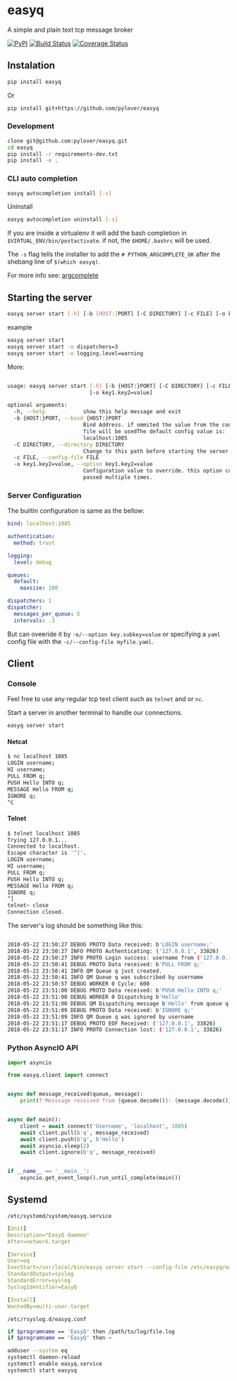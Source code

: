# easyq

A simple and plain text tcp message broker 

[![PyPI](http://img.shields.io/pypi/v/easyq.svg)](https://pypi.python.org/pypi/easyq)
[![Build Status](https://travis-ci.org/pylover/easyq.svg?branch=master)](https://travis-ci.org/pylover/easyq)
[![Coverage Status](https://coveralls.io/repos/github/pylover/easyq/badge.svg?branch=master)](https://coveralls.io/github/pylover/easyq?branch=master)


## Instalation

```bash
pip install easyq
```

Or

```bash
pip install git+https://github.com/pylover/easyq
```


### Development

```bash
clone git@github.com:pylover/easyq.git
cd easyq
pip install -r requirements-dev.txt
pip install -e .

```

### CLI auto completion

```bash
easyq autocompletion install [-s]
```

Uninstall

```bash
easyq autocompletion uninstall [-s]
```

If you are inside a virtualenv it will add the bash completion in `$VIRTUAL_ENV/bin/postactivate`.
if not, the `$HOME/.bashrc` will be used. 

The `-s` flag tells the installer to add the `# PYTHON_ARGCOMPLETE_OK` after the shebang line of
`$(which easyq)`.

For more info see: [argcomplete](https://github.com/kislyuk/argcomplete)

## Starting the server

```bash
easyq server start [-h] [-b [HOST:]PORT] [-C DIRECTORY] [-c FILE] [-o key1.key2=value]
```

example

```bash
easyq server start
easyq server start -o dispatchers=3
easyq server start -o logging.level=warning
```

More:

```bash

usage: easyq server start [-h] [-b {HOST:}PORT] [-C DIRECTORY] [-c FILE]
                          [-o key1.key2=value]

optional arguments:
  -h, --help            show this help message and exit
  -b {HOST:}PORT, --bind {HOST:}PORT
                        Bind Address. if ommited the value from the config
                        file will be usedThe default config value is:
                        localhost:1085
  -C DIRECTORY, --directory DIRECTORY
                        Change to this path before starting the server
  -c FILE, --config-file FILE
  -o key1.key2=value, --option key1.key2=value
                        Configuration value to override. this option could be
                        passed multiple times.
```

### Server Configuration

The builtin configuration is same as the bellow:

```yaml
bind: localhost:1085 

authentication:
  method: trust

logging:
  level: debug

queues:
  default:
    maxsize: 100

dispatchers: 1
dispatcher:
  messages_per_queue: 5
  intervals: .3
```

But can oveeride it by `-o/--option key.subkey=value` or specifying a `yaml` config file with 
the `-c/--config-file myfile.yaml`.


## Client

### Console

Feel free to use any regular tcp text client such as `telnet` and or `nc`.

Start a server in another terminal to handle our connections.

```bash
easyq server start
```

#### Netcat

```bash
$ nc localhost 1085
LOGIN username;
HI username;
PULL FROM q;
PUSH Hello INTO q;
MESSAGE Hello FROM q;
IGNORE q;
^C
```

#### Telnet

```bash
$ telnet localhost 1085
Trying 127.0.0.1...
Connected to localhost.
Escape character is '^]'.
LOGIN username;
HI username;
PULL FROM q;
PUSH Hello INTO q;
MESSAGE Hello FROM q;
IGNORE q;
^]
telnet> close
Connection closed.
```

The server's log should be something like this:

```bash

2018-05-22 23:50:27 DEBUG PROTO Data received: b'LOGIN username;'
2018-05-22 23:50:27 INFO PROTO Authenticating: ('127.0.0.1', 33826)
2018-05-22 23:50:27 INFO PROTO Login success: username from ('127.0.0.1', 33826)
2018-05-22 23:50:41 DEBUG PROTO Data received: b'PULL FROM q;'
2018-05-22 23:50:41 INFO QM Queue q just created.
2018-05-22 23:50:41 INFO QM Queue q was subscribed by username
2018-05-22 23:50:57 DEBUG WORKER 0 Cycle: 600
2018-05-22 23:51:00 DEBUG PROTO Data received: b'PUSH Hello INTO q;'
2018-05-22 23:51:00 DEBUG WORKER 0 Dispatching b'Hello'
2018-05-22 23:51:00 DEBUG QM Dispatching message b'Hello' from queue q to username
2018-05-22 23:51:09 DEBUG PROTO Data received: b'IGNORE q;'
2018-05-22 23:51:09 INFO QM Queue q was ignored by username
2018-05-22 23:51:17 DEBUG PROTO EOF Received: ('127.0.0.1', 33826)
2018-05-22 23:51:17 INFO PROTO Connection lost: ('127.0.0.1', 33826)
```

### Python AsyncIO API


```python
import asyncio

from easyq.client import connect


async def message_received(queue, message):
    print(f'Messsage received from {queue.decode()}: {message.decode()}')


async def main():
    client = await connect('Username', 'localhost', 1085)
    await client.pull(b'q', message_received)
    await client.push(b'q', b'Hello')
    await asyncio.sleep(2)
    await client.ignore(b'q', message_received)


if __name__ == '__main__':
    asyncio.get_event_loop().run_until_complete(main())
```


## Systemd

`/etc/systemd/system/easyq.service`

```yaml
[Unit]
Description="EasyQ daemon"
After=network.target

[Service]
User=eq
ExecStart=/usr/local/bin/easyq server start --config-file /etc/easyq/easyq.yml
StandardOutput=syslog
StandardError=syslog
SyslogIdentifier=EasyQ

[Install]
WantedBy=multi-user.target
```

`/etc/rsyslog.d/easyq.conf`

```bash
if $programname == 'EasyQ' then /path/to/log/file.log
if $programname == 'EasyQ' then ~
```

```bash
adduser --system eq
systemctl daemon-reload
systemctl enable easyq.service
systemctl start easysq
```
